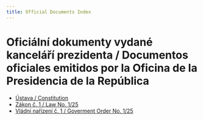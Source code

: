 ```yaml
---
title: Official Documents Index
---
```


# Oficiální dokumenty vydané kanceláří prezidenta / Documentos oficiales emitidos por la Oficina de la Presidencia de la República

- [Ústava / Constitution](./documents/constitution)
- [Zákon č. 1 / Law No. 1/25](./documents/law125)
- [Vládní nařízení č. 1 / Goverment Order No. 1/25](./documents/order125)
